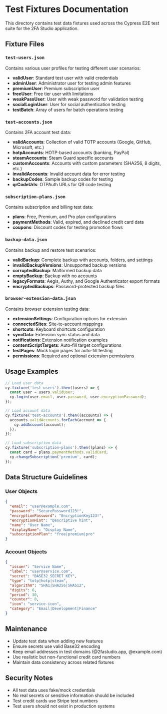 # Test Fixtures Documentation

This directory contains test data fixtures used across the Cypress E2E test suite for the 2FA Studio application.

## Fixture Files

### `test-users.json`
Contains various user profiles for testing different user scenarios:
- **validUser**: Standard test user with valid credentials
- **adminUser**: Administrator user for testing admin features
- **premiumUser**: Premium subscription user
- **freeUser**: Free tier user with limitations
- **weakPassUser**: User with weak password for validation testing
- **socialLoginUser**: User for social authentication testing
- **testBatch**: Array of users for batch operations testing

### `test-accounts.json`
Contains 2FA account test data:
- **validAccounts**: Collection of valid TOTP accounts (Google, GitHub, Microsoft, etc.)
- **hotpAccounts**: HOTP-based accounts (banking, PayPal)
- **steamAccounts**: Steam Guard specific accounts
- **customAccounts**: Accounts with custom parameters (SHA256, 8 digits, etc.)
- **invalidAccounts**: Invalid account data for error testing
- **backupCodes**: Sample backup codes for testing
- **qrCodeUrls**: OTPAuth URLs for QR code testing

### `subscription-plans.json`
Contains subscription and billing test data:
- **plans**: Free, Premium, and Pro plan configurations
- **paymentMethods**: Valid, expired, and declined credit card data
- **coupons**: Discount codes for testing promotion flows

### `backup-data.json`
Contains backup and restore test scenarios:
- **validBackup**: Complete backup with accounts, folders, and settings
- **invalidBackupVersions**: Unsupported backup versions
- **corruptedBackup**: Malformed backup data
- **emptyBackup**: Backup with no accounts
- **legacyFormats**: Aegis, Authy, and Google Authenticator export formats
- **encryptedBackups**: Password-protected backup files

### `browser-extension-data.json`
Contains browser extension testing data:
- **extensionSettings**: Configuration options for extension
- **connectedSites**: Site-to-account mappings
- **shortcuts**: Keyboard shortcuts configuration
- **syncData**: Extension sync status and data
- **notifications**: Extension notification examples
- **contentScriptTargets**: Auto-fill target configurations
- **testPages**: Mock login pages for auto-fill testing
- **permissions**: Required and optional extension permissions

## Usage Examples

```javascript
// Load user data
cy.fixture('test-users').then((users) => {
  const user = users.validUser;
  cy.login(user.email, user.password, user.encryptionPassword);
});

// Load account data
cy.fixture('test-accounts').then((accounts) => {
  accounts.validAccounts.forEach(account => {
    cy.addAccount(account);
  });
});

// Load subscription data
cy.fixture('subscription-plans').then((plans) => {
  const card = plans.paymentMethods.validCard;
  cy.changeSubscription('premium', card);
});
```

## Data Structure Guidelines

### User Objects
```json
{
  "email": "user@example.com",
  "password": "SecurePassword123!",
  "encryptionPassword": "EncryptionKey123!",
  "encryptionHint": "Descriptive hint",
  "name": "User Name",
  "displayName": "Display Name",
  "subscriptionPlan": "free|premium|pro"
}
```

### Account Objects
```json
{
  "issuer": "Service Name",
  "label": "user@service.com",
  "secret": "BASE32_SECRET_KEY",
  "type": "totp|hotp|steam",
  "algorithm": "SHA1|SHA256|SHA512",
  "digits": 6,
  "period": 30,
  "counter": 0,
  "icon": "service-icon",
  "category": "Email|Development|Finance"
}
```

## Maintenance

- Update test data when adding new features
- Ensure secrets use valid Base32 encoding
- Keep email addresses in test domains (@2fastudio.app, @example.com)
- Use realistic but non-functional credit card numbers
- Maintain data consistency across related fixtures

## Security Notes

- All test data uses fake/mock credentials
- No real secrets or sensitive information should be included
- Test credit cards use Stripe test numbers
- Test users should not exist in production systems